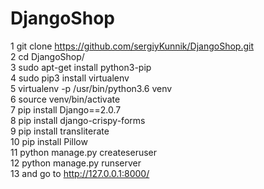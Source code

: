 # DjangoShop
1 git clone https://github.com/sergiyKunnik/DjangoShop.git</br>
2 cd DjangoShop/</br>
3 sudo apt-get install python3-pip</br>
4 sudo pip3 install virtualenv </br>
5 virtualenv -p /usr/bin/python3.6 venv</br>
6 source venv/bin/activate</br>
7 pip install Django==2.0.7</br>
8 pip install django-crispy-forms</br>
9 pip install transliterate</br>
10 pip install Pillow</br>
11 python manage.py createseruser</br>
12 python manage.py runserver</br>
13 and go to http://127.0.0.1:8000/</br>
